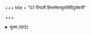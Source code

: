 +++
title = "07 पिप्पली क्षिप्तभेषज्युतातिविद्धभेषजी"

+++
<details><summary>मूलम् (WS)</summary>

पिप्पली क्षिप्तभेषज्युतातिविद्धभेषजी ।  
तां देवाः समकल्पयनलं जीवितवा इति ॥ ९ ॥
</details>